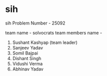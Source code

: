# sih
sih Problem Number - 25092

team name - solvocrats
team members name -
1. Sushant Kashyap (team leader)
2. Sanjeev Yadav
3. Somil Bajpai
4. Dishant Singh
5. Vidushi Verma
6. Abhinav Yadav
